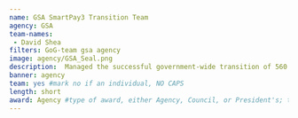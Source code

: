 ```yaml
---
name: GSA SmartPay3 Transition Team
agency: GSA
team-names:
 - David Shea
filters: GoG-team gsa agency
image: agency/GSA_Seal.png
description:  Managed the successful government-wide transition of 560 participating organizations to the largest, most innovative government charge card and related payment services program worldwide. Their work increases customers’ refund earning potential and offers agencies more efficient operations by substantially reducing the number of vendor invoices to be processed, along with the associated effort and cost.
banner: agency
team: yes #mark no if an individual, NO CAPS
length: short
award: Agency #type of award, either Agency, Council, or President's; this is case sensitive so make sure to match the options listed exactly. This section generates the format of the card
---
```

